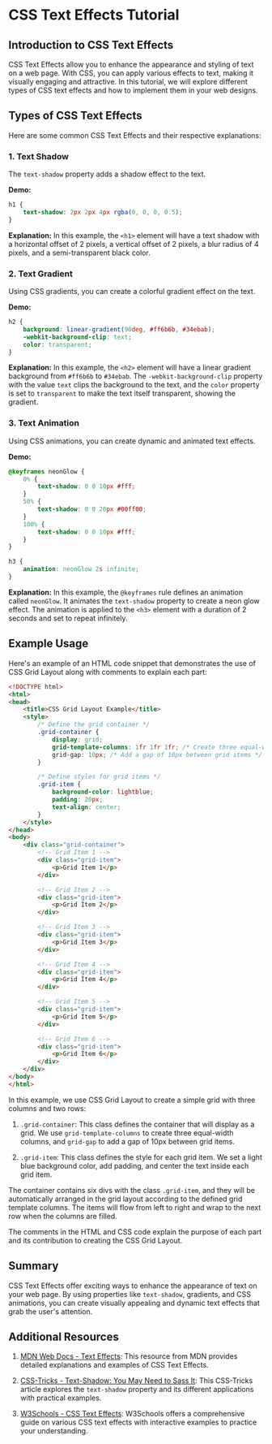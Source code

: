 # CSS Text Effects Tutorial

## Introduction to CSS Text Effects

CSS Text Effects allow you to enhance the appearance and styling of text on a web page. With CSS, you can apply various effects to text, making it visually engaging and attractive. In this tutorial, we will explore different types of CSS text effects and how to implement them in your web designs.


## Types of CSS Text Effects

Here are some common CSS Text Effects and their respective explanations:

### 1. Text Shadow

The `text-shadow` property adds a shadow effect to the text.

**Demo:**
```css
h1 {
    text-shadow: 2px 2px 4px rgba(0, 0, 0, 0.5);
}
```

**Explanation:**
In this example, the `<h1>` element will have a text shadow with a horizontal offset of 2 pixels, a vertical offset of 2 pixels, a blur radius of 4 pixels, and a semi-transparent black color.

### 2. Text Gradient

Using CSS gradients, you can create a colorful gradient effect on the text.

**Demo:**
```css
h2 {
    background: linear-gradient(90deg, #ff6b6b, #34ebab);
    -webkit-background-clip: text;
    color: transparent;
}
```

**Explanation:**
In this example, the `<h2>` element will have a linear gradient background from `#ff6b6b` to `#34ebab`. The `-webkit-background-clip` property with the value `text` clips the background to the text, and the `color` property is set to `transparent` to make the text itself transparent, showing the gradient.

### 3. Text Animation

Using CSS animations, you can create dynamic and animated text effects.

**Demo:**
```css
@keyframes neonGlow {
    0% {
        text-shadow: 0 0 10px #fff;
    }
    50% {
        text-shadow: 0 0 20px #00ff00;
    }
    100% {
        text-shadow: 0 0 10px #fff;
    }
}

h3 {
    animation: neonGlow 2s infinite;
}
```

**Explanation:**
In this example, the `@keyframes` rule defines an animation called `neonGlow`. It animates the `text-shadow` property to create a neon glow effect. The animation is applied to the `<h3>` element with a duration of 2 seconds and set to repeat infinitely.

## Example Usage
 Here's an example of an HTML code snippet that demonstrates the use of CSS Grid Layout along with comments to explain each part:

```html
<!DOCTYPE html>
<html>
<head>
    <title>CSS Grid Layout Example</title>
    <style>
        /* Define the grid container */
        .grid-container {
            display: grid;
            grid-template-columns: 1fr 1fr 1fr; /* Create three equal-width columns */
            grid-gap: 10px; /* Add a gap of 10px between grid items */
        }

        /* Define styles for grid items */
        .grid-item {
            background-color: lightblue;
            padding: 20px;
            text-align: center;
        }
    </style>
</head>
<body>
    <div class="grid-container">
        <!-- Grid Item 1 -->
        <div class="grid-item">
            <p>Grid Item 1</p>
        </div>

        <!-- Grid Item 2 -->
        <div class="grid-item">
            <p>Grid Item 2</p>
        </div>

        <!-- Grid Item 3 -->
        <div class="grid-item">
            <p>Grid Item 3</p>
        </div>

        <!-- Grid Item 4 -->
        <div class="grid-item">
            <p>Grid Item 4</p>
        </div>

        <!-- Grid Item 5 -->
        <div class="grid-item">
            <p>Grid Item 5</p>
        </div>

        <!-- Grid Item 6 -->
        <div class="grid-item">
            <p>Grid Item 6</p>
        </div>
    </div>
</body>
</html>
```

In this example, we use CSS Grid Layout to create a simple grid with three columns and two rows:

1. `.grid-container`: This class defines the container that will display as a grid. We use `grid-template-columns` to create three equal-width columns, and `grid-gap` to add a gap of 10px between grid items.

2. `.grid-item`: This class defines the style for each grid item. We set a light blue background color, add padding, and center the text inside each grid item.

The container contains six divs with the class `.grid-item`, and they will be automatically arranged in the grid layout according to the defined grid template columns. The items will flow from left to right and wrap to the next row when the columns are filled.

The comments in the HTML and CSS code explain the purpose of each part and its contribution to creating the CSS Grid Layout.

## Summary

CSS Text Effects offer exciting ways to enhance the appearance of text on your web page. By using properties like `text-shadow`, gradients, and CSS animations, you can create visually appealing and dynamic text effects that grab the user's attention.

## Additional Resources

1. [MDN Web Docs - Text Effects](https://developer.mozilla.org/en-US/docs/Web/CSS/Text_Effects): This resource from MDN provides detailed explanations and examples of CSS Text Effects.

2. [CSS-Tricks - Text-Shadow: You May Need to Sass It](https://css-tricks.com/almanac/properties/t/text-shadow/): This CSS-Tricks article explores the `text-shadow` property and its different applications with practical examples.

3. [W3Schools - CSS Text Effects](https://www.w3schools.com/css/css3_text_effects.asp): W3Schools offers a comprehensive guide on various CSS text effects with interactive examples to practice your understanding.